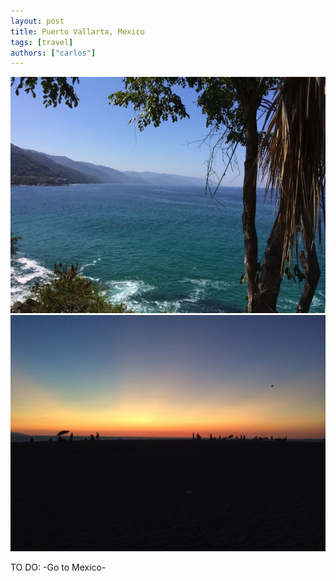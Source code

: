 ```yaml
---
layout: post
title: Puerto Vallarta, Mexico
tags: [travel]
authors: ["carlos"]
---
```

<img src="/assets/images/190.jpg" />
<!--more-->
<img src="/assets/images/191.jpg" />

TO DO: -Go to Mexico-
